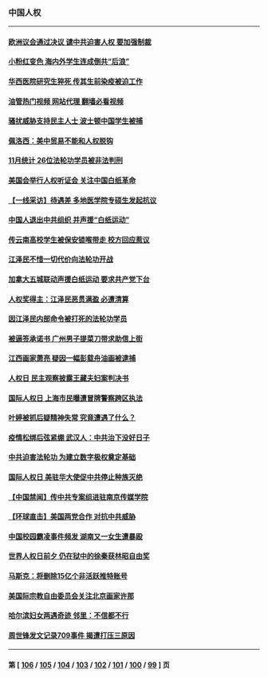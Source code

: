 ### 中国人权
---
#### [欧洲议会通过决议 谴中共迫害人权 要加强制裁](../../pages/ncid278/n13885670.md?12162045) 
#### [小粉红变色 海内外学生连成倒共“后浪”](../../pages/ncid278/n13885674.md?12162045) 
#### [华西医院研究生猝死 传其生前染疫被迫工作](../../pages/ncid278/n13885113.md?12162045) 
#### [油管热门视频 网站代理 翻墙必看视频](http://138.2.39.72:81/youtube.html?epic-marker?12162045)
#### [骚扰威胁支持民主人士 波士顿中国学生被捕](../../pages/ncid278/n13884868.md?12162045) 
#### [佩洛西：美中贸易不能和人权脱钩](../../pages/ncid278/n13884884.md?12162045) 
#### [11月统计 26位法轮功学员被非法判刑](../../pages/ncid278/n13884724.md?12162045) 
#### [美国会举行人权听证会 关注中国白纸革命](../../pages/ncid278/n13884258.md?12162045) 
#### [【一线采访】待遇差 多地医学院专硕生发起抗议](../../pages/ncid278/n13883914.md?12162045) 
#### [中国人退出中共组织 并声援“白纸运动”](../../pages/ncid278/n13882714.md?12162045) 
#### [传云南高校学生被保安锁喉带走 校方回应惹议](../../pages/ncid278/n13883844.md?12162045) 
#### [江泽民不惜一切代价向法轮功开战](../../pages/ncid278/n13883332.md?12162045) 
#### [加拿大五城联动声援白纸运动 要求共产党下台](../../pages/ncid278/n13883075.md?12162045) 
#### [人权奖得主：江泽民恶贯满盈 必遭清算](../../pages/ncid278/n13882937.md?12162045) 
#### [因江泽民内部命令被打死的法轮功学员](../../pages/ncid278/n13877409.md?12162045) 
#### [被逼签承诺书 广州男子提菜刀带求助信上街](../../pages/ncid278/n13882547.md?12162045) 
#### [江西画家萧亮 疑因一幅彭载舟油画被逮捕](../../pages/ncid278/n13882723.md?12162045) 
#### [人权日 民主观察披露王藏夫妇案判决书](../../pages/ncid278/n13882517.md?12162045) 
#### [国际人权日 上海市民曝遭冒牌警察跨区执法](../../pages/ncid278/n13882447.md?12162045) 
#### [叶婷被抓后疑精神失常 究竟遭遇了什么？](../../pages/ncid278/n13882350.md?12162045) 
#### [疫情松绑后弦紧绷 武汉人：中共治下没好日子](../../pages/ncid278/n13882348.md?12162045) 
#### [中共迫害法轮功 为建立数字极权奠定基础](../../pages/ncid278/n13882266.md?12162045) 
#### [国际人权日 美驻华大使促中共停止种族灭绝](../../pages/ncid278/n13882332.md?12162045) 
#### [【中国禁闻】传中共专案组进驻南京传媒学院](../../pages/ncid278/n13882283.md?12162045) 
#### [【环球直击】美国两党合作 对抗中共威胁](../../pages/ncid278/n13882284.md?12162045) 
#### [中国校园霸凌事件频发 湖南又一女生遭暴殴](../../pages/ncid278/n13882168.md?12162045) 
#### [世界人权日前夕 仍在狱中的徐秦获林昭自由奖](../../pages/ncid278/n13881950.md?12162045) 
#### [马斯克：将删除15亿个非活跃推特账号](../../pages/ncid278/n13882046.md?12162045) 
#### [美国际宗教自由委员会关注北京画家许那](../../pages/ncid278/n13881819.md?12162045) 
#### [哈尔滨妇女两遇奇迹 邻里：不信都不行](../../pages/ncid278/n13878017.md?12162045) 
#### [周世锋发文记录709事件 揭遭打压三原因](../../pages/ncid278/n13881308.md?12162045) 

---
#### 第 [ [106](./106.md?12162045) / [105](./105.md?12162045) / [104](./104.md?12162045) / [103](./103.md?12162045) / [102](./102.md?12162045) / [101](./101.md?12162045) / [100](./100.md?12162045) / [99](./99.md?12162045) ] 页
